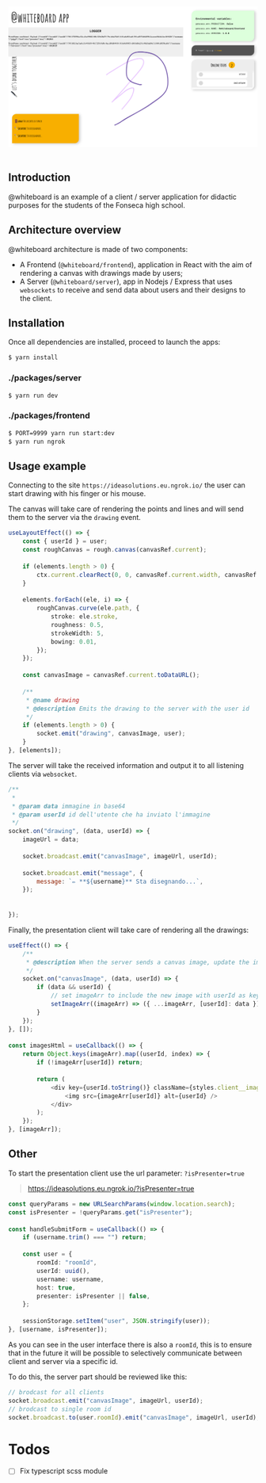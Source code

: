 <div align="center">
	<br>
	<br>
	<picture>
		<source srcset="https://github.com/salvatore-esposito-green/whiteboard/blob/main/assets/image.jpg?raw=true">
        <img src="https://github.com/salvatore-esposito-green/whiteboard/blob/main/assets/image.jpg?raw=true" alt="Readme image" />
	</picture>
	<br>
	<br>
</div>

## Introduction

@whiteboard is an example of a client / server application for didactic purposes for the students of the Fonseca high school.

## Architecture overview

@whiteboard architecture is made of two components:

- A Frontend (`@whiteboard/frontend`), application in React with the aim of rendering a canvas with drawings made by users;
- A Server (`@whiteboard/server`), app in Nodejs / Express that uses `websockets` to receive and send data about users and their designs to the client.

## Installation

Once all dependencies are installed, proceed to launch the apps:

```sh
$ yarn install 
```

### ./packages/server

```sh
$ yarn run dev
```

### ./packages/frontend

```sh
$ PORT=9999 yarn run start:dev
$ yarn run ngrok
```

## Usage example

Connecting to the site `https://ideasolutions.eu.ngrok.io/` the user can start drawing with his finger or his mouse.

The canvas will take care of rendering the points and lines and will send them to the server via the `drawing` event.

```ts
useLayoutEffect(() => {
	const { userId } = user;
	const roughCanvas = rough.canvas(canvasRef.current);

	if (elements.length > 0) {
		ctx.current.clearRect(0, 0, canvasRef.current.width, canvasRef.current.height);
	}

	elements.forEach((ele, i) => {
		roughCanvas.curve(ele.path, {
			stroke: ele.stroke,
			roughness: 0.5,
			strokeWidth: 5,
			bowing: 0.01,
		});
	});

    const canvasImage = canvasRef.current.toDataURL();

    /**
     * @name drawing
     * @description Emits the drawing to the server with the user id
     */
    if (elements.length > 0) {
        socket.emit("drawing", canvasImage, user);
    }
}, [elements]);
```

The server will take the received information and output it to all listening clients via `websocket`.

```javascript
/**
 *
 * @param data immagine in base64
 * @param userId id dell'utente che ha inviato l'immagine
 */
socket.on("drawing", (data, userId) => {
	imageUrl = data;

	socket.broadcast.emit("canvasImage", imageUrl, userId);

    socket.broadcast.emit("message", {
        message: `✏️ **${username}** Sta disegnando...`,
    });
    
    
});
```

Finally, the presentation client will take care of rendering all the drawings:

```ts
useEffect(() => {
	/**
	 * @description When the server sends a canvas image, update the imageArr[]
	 */
	socket.on("canvasImage", (data, userId) => {
		if (data && userId) {
			// set imageArr to include the new image with userId as key
			setImageArr((imageArr) => ({ ...imageArr, [userId]: data }));
		}
	});
}, []);

const imagesHtml = useCallback(() => {
	return Object.keys(imageArr).map((userId, index) => {
		if (!imageArr[userId]) return;

		return (
			<div key={userId.toString()} className={styles.client__image}>
				<img src={imageArr[userId]} alt={userId} />
			</div>
		);
	});
}, [imageArr]);
```

## Other

To start the presentation client use the url parameter: `?isPresenter=true`

> https://ideasolutions.eu.ngrok.io/?isPresenter=true

```ts
const queryParams = new URLSearchParams(window.location.search);
const isPresenter = !queryParams.get("isPresenter");

const handleSubmitForm = useCallback(() => {
	if (username.trim() === "") return;

	const user = {
		roomId: "roomId",
		userId: uuid(),
		username: username,
		host: true,
		presenter: isPresenter || false,
	};

	sessionStorage.setItem("user", JSON.stringify(user));
}, [username, isPresenter]);
```

As you can see in the user interface there is also a `roomId`, this is to ensure that in the future it will be possible to selectively communicate between client and server via a specific id.

To do this, the server part should be reviewed like this:

```javascript
// brodcast for all clients
socket.broadcast.emit("canvasImage", imageUrl, userId);
// brodcast to single room id
socket.broadcast.to(user.roomId).emit("canvasImage", imageUrl, userId);
```

# Todos

- [ ] Fix typescript scss module